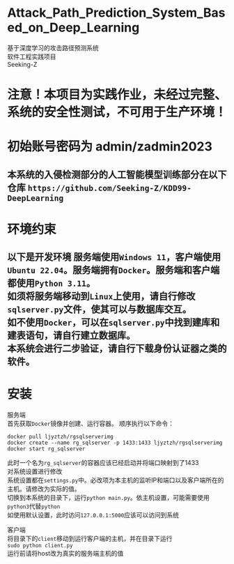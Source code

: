 # Attack_Path_Prediction_System_Based_on_Deep_Learning
基于深度学习的攻击路径预测系统  
软件工程实践项目  
Seeking-Z

# 注意！本项目为实践作业，未经过完整、系统的安全性测试，不可用于生产环境！ #

# 初始账号密码为    admin/zadmin2023 #  

本系统的入侵检测部分的人工智能模型训练部分在以下仓库
`https://github.com/Seeking-Z/KDD99-DeepLearning`  
-----------------
# 环境约束 #   

以下是开发环境
服务端使用`Windows 11`，客户端使用`Ubuntu 22.04`。服务端拥有`Docker`。服务端和客户端都使用`Python 3.11`。  
如须将服务端移动到`Linux`上使用，请自行修改`sqlserver.py`文件，使其可以与数据库交互。  
如不使用`Docker`，可以在`sqlserver.py`中找到建库和建表语句，请自行建立数据库。  
本系统会进行二步验证，请自行下载身份认证器之类的软件。
---------------------
# 安装 #  
服务端  
首先获取`Docker`镜像并创建、运行容器。 顺序执行以下命令：  
```
docker pull ljyztzh/rgsqlserverimg
docker create --name rg_sqlserver -p 1433:1433 ljyztzh/rgsqlserverimg
docker start rg_sqlserver
```
此时一个名为`rg_sqlserver`的容器应该已经启动并将端口映射到了1433  
对系统设置进行修改  
系统设置都在`settings.py`中。必改项为本主机的监听IP和端口以及客户端所在的主机。请修改为实际的值。  
切换到本系统的目录下，运行`python main.py`。依主机设置，可能需要使用`python3`代替`python`  
如使用默认设置，此时访问`127.0.0.1:5000`应该可以访问到系统
  
客户端  
将目录下的`client`移动到运行客户端的主机，并在目录下运行  
`sudo python client.py`  
运行前请将host改为真实的服务端主机的值


